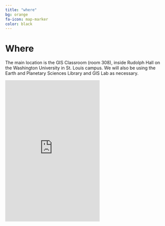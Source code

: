 ```yaml
---
title: "where"
bg: orange
fa-icon: map-marker
color: black
---
```


# Where

The main location is the GIS Classroom (room 308), inside Rudolph Hall on the Washington University in St. Louis campus. We will also be using the Earth and Planetary Sciences Library and GIS Lab as necessary.

<div class="embed-responsive embed-responsive-16by9">
  <iframe class="embed-responsive-item" height="450" style="border:0"
src="https://www.google.com/maps/embed?pb=!1m18!1m12!1m3!1d3115.9847716405707!2d-90.30668678465693!3d38.64923047960971!2m3!1f0!2f0!3f0!3m2!1i1024!2i768!4f13.1!3m3!1m2!1s0x87d8caac7408bc91%3A0xaa42b5ad907aab0a!2sDepartment+of+Earth+and+Planetary+Science!5e0!3m2!1sen!2sus!4v1488910563315" allowfullscreen></iframe>
</div>

